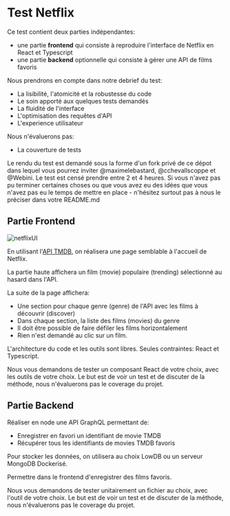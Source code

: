 # Test Netflix

Ce test contient deux parties indépendantes:
- une partie **frontend** qui consiste à reproduire l'interface de Netflix en React et Typescript
- une partie **backend** optionnelle qui consiste à gérer une API de films favoris

Nous prendrons en compte dans notre debrief du test:
- La lisibilité, l'atomicité et la robustesse du code
- Le soin apporté aux quelques tests demandés
- La fluidité de l'interface
- L'optimisation des requêtes d'API
- L'experience utilisateur

Nous n'évaluerons pas:
- La couverture de tests

Le rendu du test est demandé sous la forme d'un fork privé de ce dépot dans lequel vous pourrez inviter @maximelebastard, @cchevallscoppe et @Webini. Le test est censé prendre entre 2 et 4 heures. Si vous n'avez pas pu terminer certaines choses ou que vous avez eu des idées que vous n'avez pas eu le temps de mettre en place - n'hésitez surtout pas à nous le préciser dans votre README.md

## Partie Frontend

![netflixUI](https://cdn.dribbble.com/users/1378527/screenshots/5097823/attachments/1129879/netflix-home.jpg?compress=1&resize=800x600&vertical=top)

En utilisant l'[API TMDB](https://developers.themoviedb.org/3/getting-started/introduction), on réalisera une page semblable à l'accueil de Netflix.

La partie haute affichera un film (movie) populaire (trending) sélectionné au hasard dans l'API.

La suite de la page affichera:
- Une section pour chaque genre (genre) de l'API avec les films à découvrir (discover)
- Dans chaque section, la liste des films (movies) du genre
- Il doit être possible de faire défiler les films horizontalement
- Rien n'est demandé au clic sur un film.

L'architecture du code et les outils sont libres. Seules contraintes: React et Typescript.

Nous vous demandons de tester un composant React de votre choix, avec les outils de votre choix. Le but est de voir un test et de discuter de la méthode, nous n'évaluerons pas le coverage du projet.

## Partie Backend

Réaliser en node une API GraphQL permettant de:

- Enregistrer en favori un identifiant de movie TMDB
- Récupérer tous les identifiants de movies TMDB favoris

Pour stocker les données, on utilisera au choix LowDB ou un serveur MongoDB Dockerisé.

Permettre dans le frontend d'enregistrer des films favoris.

Nous vous demandons de tester unitairement un fichier au choix, avec l'outil de votre choix. Le but est de voir un test et de discuter de la méthode, nous n'évaluerons pas le coverage du projet.
